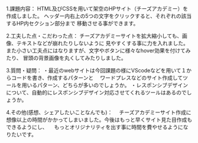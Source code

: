 1.課題内容：
  HTML及びCSSを用いて架空のHPサイト（チーズアカデミー）を作成しました。
  ヘッダー内右上の5つの文字をクリックすると、それぞれの該当するHP内セクション部分まで
  移動させる事ができます。

2.工夫した点・こだわった点：
  チーズアカデミーサイトを拡大縮小しても、画像、テキストなどが崩れたりしないように
  見やすくする事に力を入れました。
  また小さい工夫点にはなりますが、文字やボタンに様々なhover効果を付けてみたり、
  冒頭の背景画像を丸くしてみたりしました。

 3.質問・疑問：
・最近のwebサイトは今回課題の様にVScodeなどを用いて１からコードを書き、作成するパターンと
　ワードプレスなどのサイト作成してツールを用いるパターン、どちらが多いのでしょうか。
・レスポンシブデザインについて、自動的にレスポンシブデザイン対応させてくれるツールはあるのでしょうか。

4.その他(感想、シェアしたいことなんでも)：
　チーズアカデミーサイト作成に想像以上の時間がかかってしまいました。今後はもっと早くサイト見た目作成もできるようにし、
　もっとオリジナリティを出す事に時間を費やせるようになりたいです。
